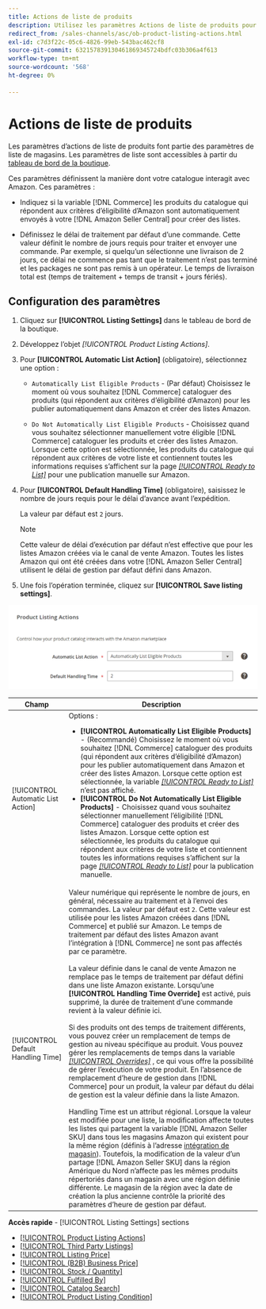 ```yaml
---
title: Actions de liste de produits
description: Utilisez les paramètres Actions de liste de produits pour définir comment votre catalogue de commerce interagit avec Amazon.
redirect_from: /sales-channels/asc/ob-product-listing-actions.html
exl-id: c7d3f22c-05c6-4826-99eb-543bac462cf8
source-git-commit: 632157839130461869345724bdfc03b306a4f613
workflow-type: tm+mt
source-wordcount: '568'
ht-degree: 0%

---
```


# Actions de liste de produits

Les paramètres d’actions de liste de produits font partie des paramètres de liste de magasins. Les paramètres de liste sont accessibles à partir du [tableau de bord de la boutique](./amazon-store-dashboard.md).

Ces paramètres définissent la manière dont votre catalogue interagit avec Amazon. Ces paramètres :

- Indiquez si la variable [!DNL Commerce] les produits du catalogue qui répondent aux critères d’éligibilité d’Amazon sont automatiquement envoyés à votre [!DNL Amazon Seller Central] pour créer des listes.

- Définissez le délai de traitement par défaut d’une commande. Cette valeur définit le nombre de jours requis pour traiter et envoyer une commande. Par exemple, si quelqu’un sélectionne une livraison de 2 jours, ce délai ne commence pas tant que le traitement n’est pas terminé et les packages ne sont pas remis à un opérateur. Le temps de livraison total est (temps de traitement + temps de transit + jours fériés).

## Configuration des paramètres

1. Cliquez sur **[!UICONTROL Listing Settings]** dans le tableau de bord de la boutique.

1. Développez l’objet _[!UICONTROL Product Listing Actions]_.

1. Pour **[!UICONTROL Automatic List Action]** (obligatoire), sélectionnez une option :

   - `Automatically List Eligible Products` - (Par défaut) Choisissez le moment où vous souhaitez [!DNL Commerce] cataloguer des produits (qui répondent aux critères d’éligibilité d’Amazon) pour les publier automatiquement dans Amazon et créer des listes Amazon.

   - `Do Not Automatically List Eligible Products` - Choisissez quand vous souhaitez sélectionner manuellement votre éligible [!DNL Commerce] cataloguer les produits et créer des listes Amazon. Lorsque cette option est sélectionnée, les produits du catalogue qui répondent aux critères de votre liste et contiennent toutes les informations requises s’affichent sur la page [_[!UICONTROL Ready to List]_](./ready-to-list.md) pour une publication manuelle sur Amazon.

1. Pour **[!UICONTROL Default Handling Time]** (obligatoire), saisissez le nombre de jours requis pour le délai d’avance avant l’expédition.

   La valeur par défaut est `2` jours.

   >[!NOTE]
   >
   >Cette valeur de délai d’exécution par défaut n’est effective que pour les listes Amazon créées via le canal de vente Amazon. Toutes les listes Amazon qui ont été créées dans votre [!DNL Amazon Seller Central] utilisent le délai de gestion par défaut défini dans Amazon.

1. Une fois l’opération terminée, cliquez sur **[!UICONTROL Save listing settings]**.

![Actions de liste de produits](assets/amazon-product-listing-actions.png)

| Champ | Description |
|--- |--- |
| [!UICONTROL Automatic List Action] | Options :<ul><li>**[!UICONTROL Automatically List Eligible Products]** - (Recommandé) Choisissez le moment où vous souhaitez [!DNL Commerce] cataloguer des produits (qui répondent aux critères d’éligibilité d’Amazon) pour les publier automatiquement dans Amazon et créer des listes Amazon. Lorsque cette option est sélectionnée, la variable [_[!UICONTROL Ready to List]_](./ready-to-list.md) n’est pas affiché. </li><li>**[!UICONTROL Do Not Automatically List Eligible Products]** - Choisissez quand vous souhaitez sélectionner manuellement l’éligibilité [!DNL Commerce] cataloguer des produits et créer des listes Amazon. Lorsque cette option est sélectionnée, les produits du catalogue qui répondent aux critères de votre liste et contiennent toutes les informations requises s’affichent sur la page [_[!UICONTROL Ready to List]_](./ready-to-list.md) pour la publication manuelle.</li></ul> |
| [!UICONTROL Default Handling Time] | Valeur numérique qui représente le nombre de jours, en général, nécessaire au traitement et à l’envoi des commandes. La valeur par défaut est `2`. Cette valeur est utilisée pour les listes Amazon créées dans [!DNL Commerce] et publié sur Amazon. Le temps de traitement par défaut des listes Amazon avant l’intégration à [!DNL Commerce] ne sont pas affectés par ce paramètre.<br><br>La valeur définie dans le canal de vente Amazon ne remplace pas le temps de traitement par défaut défini dans une liste Amazon existante. Lorsqu’une **[!UICONTROL Handling Time Override]** est activé, puis supprimé, la durée de traitement d’une commande revient à la valeur définie ici.<br><br>Si des produits ont des temps de traitement différents, vous pouvez créer un remplacement de temps de gestion au niveau spécifique au produit. Vous pouvez gérer les remplacements de temps dans la variable [_[!UICONTROL Overrides]_](./overrides.md) , ce qui vous offre la possibilité de gérer l’exécution de votre produit. En l’absence de remplacement d’heure de gestion dans [!DNL Commerce] pour un produit, la valeur par défaut du délai de gestion est la valeur définie dans la liste Amazon.<br><br>Handling Time est un attribut régional. Lorsque la valeur est modifiée pour une liste, la modification affecte toutes les listes qui partagent la variable [!DNL Amazon Seller SKU] dans tous les magasins Amazon qui existent pour la même région (définis à l’adresse [intégration de magasin](./store-integration.md)). Toutefois, la modification de la valeur d’un partage [!DNL Amazon Seller SKU] dans la région Amérique du Nord n’affecte pas les mêmes produits répertoriés dans un magasin avec une région définie différente. Le magasin de la région avec la date de création la plus ancienne contrôle la priorité des paramètres d’heure de gestion par défaut. |

**Accès rapide** - [!UICONTROL Listing Settings] sections

- [[!UICONTROL Product Listing Actions]](./product-listing-actions.md)
- [[!UICONTROL Third Party Listings]](./third-party-listing-settings.md)
- [[!UICONTROL Listing Price]](./listing-price.md)
- [[!UICONTROL (B2B) Business Price]](./business-pricing.md)
- [[!UICONTROL Stock / Quantity]](./stock-quantity.md)
- [[!UICONTROL Fulfilled By]](./fulfilled-by.md)
- [[!UICONTROL Catalog Search]](./catalog-search.md)
- [[!UICONTROL Product Listing Condition]](./product-listing-condition.md)
